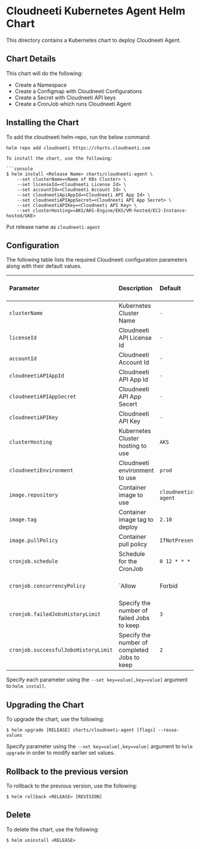 # Cloudneeti Kubernetes Agent Helm Chart

This directory contains a Kubernetes chart to deploy Cloudneeti Agent.

## Chart Details

This chart will do the following:

* Create a Namespace
* Create a Configmap with Cloudneeti Configurations
* Create a Secret with Cloudneeti API keys
* Create a CronJob which runs Cloudneeti Agent

## Installing the Chart

To add the cloudneeti helm-repo, run the below command:

```console
helm repo add cloudneeti https://charts.cloudneeti.com

To install the chart, use the following:

```console
$ helm install <Release Name> charts/cloudneeti-agent \
    --set clusterName=<Name of K8s Cluster> \
    --set licenseId=<Cloudneeti License Id> \
    --set accountId=<Cloudneeti Account Id> \
    --set cloudneetiApiAppId=<Cloudneeti API App Id> \
    --set cloudneetiAPIAppSecret=<Cloudneeti API App Secret> \
    --set cloudneetiAPIKey=<Cloudneeti API Key> \
    --set clusterHosting=<AKS/AKS-Engine/EKS/VM-hosted/EC2-Instance-hosted/GKE>
```

Put release name as `cloudneeti-agent`

## Configuration

The following table lists the required Cloudneeti configuration parameters along with their default values.

|          Parameter                   |                      Description                      |                   Default                    |                      Required from Customer                     |
| :----------------------------------- | :---------------------------------------------------- | :------------------------------------------- | :------------------------------------------- |
| `clusterName`                   | Kubernetes Cluster Name                                | `-`                        |   `Yes`       |
| `licenseId`                   | Cloudneeti API License Id                  | `-`                        |   `Yes`       |
| `accountId`                   | Cloudneeti Account Id                                | `-`                        |   `Yes`       |
| `cloudneetiAPIAppId`                   | Cloudneeti API App Id                                | `-`                        |   `Yes`       |
| `cloudneetiAPIAppSecret`                   | Cloudneeti API App Secert                                | `-`                        |   `Yes`       |
| `cloudneetiAPIKey`                   | Cloudneeti API Key                                | `-`                        |   `Yes`       |
| `clusterHosting`                   | Kubernetes Cluster hosting to use                               | `AKS`                        |    `Yes`    |
| `cloudneetiEnvironment`                   | Cloudneeti environment to use                                | `prod`                        |    `No`    |
| `image.repository`                   | Container image to use                                | `cloudneeticorp/cloudneeti-agent`                        |    `No`    |
| `image.tag`                          | Container image tag to deploy                         | `2.10`                                        |    `No`    |
| `image.pullPolicy`                   | Container pull policy                                 | `IfNotPresent`                               |    `No`    |
| `cronjob.schedule`                   | Schedule for the CronJob                              | `0 12 * * *`                                  |    `No`    |
| `cronjob.concurrencyPolicy`          | `Allow|Forbid|Replace` concurrent jobs                | `Forbid`                                     |    `No`    |
| `cronjob.failedJobsHistoryLimit`     | Specify the number of failed Jobs to keep             | `3`                                          |    `No`    |
| `cronjob.successfulJobsHistoryLimit` | Specify the number of completed Jobs to keep          | `2`                                          |    `No`    |

Specify each parameter using the `--set key=value[,key=value]` argument to `helm install`.

## Upgrading the Chart

To upgrade the chart, use the following:

```console
$ helm upgrade [RELEASE] charts/cloudneeti-agent [flags] --reuse-values
```
Specify parameter using the `--set key=value[,key=value]` argument to `helm upgrade`  in order to modify earlier set values.

## Rollback to the previous version

To rollback to the previous version, use the following:

```console
$ helm rollback <RELEASE> [REVISION]
```

## Delete

To delete the chart, use the following:

```console
$ helm uninstall <RELEASE>
```

